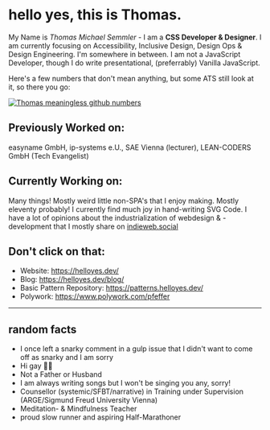 # hello yes, this is Thomas.

My Name is _Thomas Michael Semmler_ - I am a **CSS Developer & Designer**. I am currently focusing on Accessibility, Inclusive Design, Design Ops & Design Engineering. I'm somewhere in between. I am not a JavaScript Developer, though I do write presentational, (preferrably) Vanilla JavaScript.

Here's a few numbers that don't mean anything, but some ATS still look at it, so there you go:

[![Thomas meaningless github numbers](https://github-readme-stats.vercel.app/api?username=nachtfunke)](https://github.com/anuraghazra/github-readme-stats)

## Previously Worked on:

easyname GmbH, ip-systems e.U., SAE Vienna (lecturer), LEAN-CODERS GmbH (Tech Evangelist)

## Currently Working on:

Many things! Mostly weird little non-SPA's that I enjoy making. Mostly eleventy probably! I currently find much joy in hand-writing SVG Code. I have a lot of opinions about the industrialization of webdesign & -development that I mostly share on [indieweb.social](https://indieweb.social/@nachtfunke)

## Don't click on that:

+ Website: https://helloyes.dev/
+ Blog: https://helloyes.dev/blog/
+ Basic Pattern Repository: https://patterns.helloyes.dev/
+ Polywork: https://www.polywork.com/pfeffer

***

## random facts

+ I once left a snarky comment in a gulp issue that I didn't want to come off as snarky and I am sorry
+ Hi gay 🏳️‍🌈
+ Not a Father or Husband
+ I am always writing songs but I won't be singing you any, sorry!
+ Counsellor (systemic/SFBT/narrative) in Training under Supervision (ARGE/Sigmund Freud University Vienna)
+ Meditation- & Mindfulness Teacher
+ proud slow runner and aspiring Half-Marathoner
